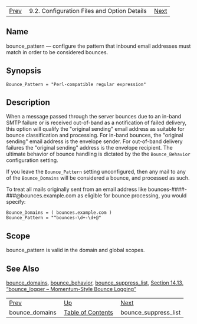 |     |     |     |
| --- | --- | --- |
| [Prev](conf.ref.bounce_domains)  | 9.2. Configuration Files and Option Details |  [Next](conf.ref.bounce_suppress_list.php) |

<a name="conf.ref.bounce_pattern"></a>
## Name

bounce_pattern — configure the pattern that inbound email addresses must match in order to be considered bounces.

## Synopsis

`Bounce_Pattern = "Perl-compatible regular expression"`

<a name="idp8438304"></a>
## Description

When a message passed through the server bounces due to an in-band SMTP failure or is received out-of-band as a notification of failed delivery, this option will qualify the "original sending" email address as suitable for bounce classification and processing. For in-band bounces, the "original sending" email address is the envelope sender. For out-of-band delivery failures the "original sending" address is the envelope recipient. The ultimate behavior of bounce handling is dictated by the the `Bounce_Behavior` configuration setting.

If you leave the `Bounce_Pattern` setting unconfigured, then any mail to any of the `Bounce_Domains` will be considered a bounce, and processed as such.

To treat all mails originally sent from an email address like bounces-####-###@bounces.example.com as eligible for bounce processing, you would specify:

```
Bounce_Domains = ( bounces.example.com )
Bounce_Pattern = "^bounces-\d+-\d+@"
```
<a name="idp8444000"></a>
## Scope

bounce_pattern is valid in the domain and global scopes.

<a name="idp8445648"></a>
## See Also

[bounce_domains](conf.ref.bounce_domains "bounce_domains"), [bounce_behavior](conf.ref.bounce_behavior.php "bounce_behavior"), [bounce_suppress_list](conf.ref.bounce_suppress_list.php "bounce_suppress_list"), [Section 14.13, “bounce_logger – Momentum-Style Bounce Logging”](modules.bounce_logger.php "14.13. bounce_logger – Momentum-Style Bounce Logging")

|     |     |     |
| --- | --- | --- |
| [Prev](conf.ref.bounce_domains)  | [Up](conf.ref.files.php) |  [Next](conf.ref.bounce_suppress_list.php) |
| bounce_domains  | [Table of Contents](index) |  bounce_suppress_list |
